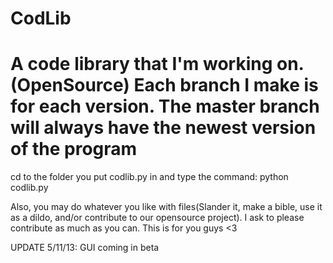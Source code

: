 CodLib
======

A code library that I'm working on.(OpenSource)
Each branch I make is for each version. The master branch will always have the newest version of the program
======

cd to the folder you put codlib.py in and type the command: python codlib.py

Also, you may do whatever you like with files(Slander it, make a bible, use it as a dildo, and/or contribute to our opensource
project). I ask to please contribute as much as you can. This is for you guys <3

UPDATE 5/11/13:
GUI coming in beta
